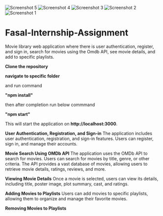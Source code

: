 ![Screenshot 5](https://github.com/Vikasmewada/Fasal-Internship-Assignment-Movie-Library-Web-Application/assets/147294204/fc965fd1-fb05-4b61-8f14-837511c32db9)
![Screenshot 4](https://github.com/Vikasmewada/Fasal-Internship-Assignment-Movie-Library-Web-Application/assets/147294204/7463d3a0-ffc9-4e31-a662-e81514c2df02)
![Screenshot 3](https://github.com/Vikasmewada/Fasal-Internship-Assignment-Movie-Library-Web-Application/assets/147294204/e6c40717-2121-45f3-9f66-b5310c2737d9)
![Screenshot 2](https://github.com/Vikasmewada/Fasal-Internship-Assignment-Movie-Library-Web-Application/assets/147294204/3ffcd57e-f042-463b-8be0-c877b307db47)
![Screenshot 1](https://github.com/Vikasmewada/Fasal-Internship-Assignment-Movie-Library-Web-Application/assets/147294204/e388d5a5-f866-4475-90b8-e826c81bde3a)
# Fasal-Internship-Assignment
Movie library web application where there is user authentication, register, and sign in, search for movies using the Omdb API, see movie details, and add to specific playlists.

**Clone the repository**

**navigate to specific folder**

and run command 

**"npm install"**

then after completion run below commmand

**"npm start"**

This will start the application on **http://localhost:3000**.

**User Authentication, Registration, and Sign-in**
The application includes user authentication, registration, and sign-in features. Users can register, sign in, and manage their accounts.

**Movie Search Using OMDb API**
The application uses the OMDb API to search for movies. Users can search for movies by title, genre, or other criteria. The API provides a vast database of movies, allowing users to retrieve movie details, ratings, reviews, and more.

**Viewing Movie Details**
Once a movie is selected, users can view its details, including title, poster image, plot summary, cast, and ratings.

**Adding Movies to Playlists**
Users can add movies to specific playlists, allowing them to organize and manage their favorite movies.

**Removing Movies to Playlists**
